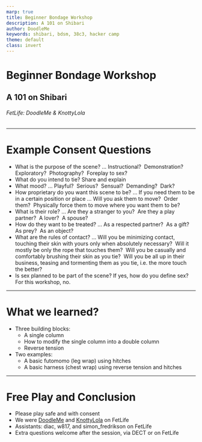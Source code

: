 ```yaml
---
marp: true
title: Beginner Bondage Workshop
description: A 101 on Shibari
author: DoodleMe
keywords: shibari, bdsm, 38c3, hacker camp
theme: default
class: invert
---
```


# Beginner Bondage Workshop

## A 101 on Shibari

###### FetLife: DoodleMe & KnottyLola

---

<style scoped>section { font-size: 24px; }</style>

# Example Consent Questions

- What is the purpose of the scene? … Instructional?  Demonstration?  Exploratory?  Photography?  Foreplay to sex?
- What do you intend to tie? Share and explain
- What mood? … Playful?  Serious?  Sensual?  Demanding?  Dark?
- How proprietary do you want this scene to be? … If you need them to be in a certain position or place … Will you ask them to move?  Order them?  Physically force them to move where you want them to be?
- What is their role? … Are they a stranger to you?  Are they a play partner?  A lover?  A spouse?
- How do they want to be treated? … As a respected partner?  As a gift?  As prey?  As an object?
- What are the rules of contact? … Will you be minimizing contact, touching their skin with yours only when absolutely necessary?  Will it mostly be only the rope that touches them?  Will you be casually and comfortably brushing their skin as you tie?  Will you be all up in their business, teasing and tormenting them as you tie, i.e. the more touch the better?
- Is sex planned to be part of the scene? If yes, how do you define sex? For this workshop, no.

---

# What we learned?

- Three building blocks:
    - A single column
    - How to modify the single column into a double column
    - Reverse tension
- Two examples:
    - A basic futomomo (leg wrap) using hitches
    - A basic harness (chest wrap) using reverse tension and hitches

---

# Free Play and Conclusion

- Please play safe and with consent
- We were [DoodleMe](https://fetlife.com/doodleme) and [KnottyLola](https://fetlife.com/knottylola) on FetLife
- Assistants: diac, w817, and simon_fredrikson on FetLife
- Extra questions welcome after the session, via DECT or on FetLife